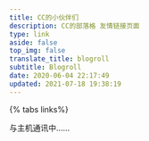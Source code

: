 ```yaml
---
title: CC的小伙伴们
description: CC的部落格 友情链接页面
type: link
aside: false
top_img: false
translate_title: blogroll
subtitle: Blogroll
date: 2020-06-04 22:17:49
updated: 2021-07-18 19:38:19
---
```

<!-- <script src="https://cdn.jsdelivr.net/gh/ccknbc-actions/blogroll@main/blogroll.js" data-pjax></script> -->
<!-- <script src="https://cdn.jsdelivr.net/npm/butterfly-friend/dist/friend.min.js"></script> -->
<!-- <link rel="stylesheet" href="https://cdn.jsdelivr.net/gh/ccknbc-actions/blogroll@main//style.css">
<script>
  document.querySelector(".flink").insertAdjacentHTML("afterbegin",
    "<div id='friend1'></div>"), xkFriend.init({
    el: "#friend1",
    url: "https://api.ccknbc.vercel.app/api/github?repo=%27blogroll%27&user=%27ccknbc-actions%27&branch=%27blogroll%27&path=%27blogroll.json%27",
    labelDesc: {
    },
    loading_img: "https://cdn.jsdelivr.net/gh/ccknbc-backup/photos/blog/2021-03-08~15-13-15.gif",
    fail_img: "https://cdn.jsdelivr.net/gh/ccknbc-backup/photos/blog/2021-03-08~15-13-28.gif"
  })
</script> -->

<script src='https://cdn.jsdelivr.net/npm/butterfly-friend@latest/butterfly-friend.umd.js'></script>
<link rel="stylesheet" href='https://cdn.jsdelivr.net/npm/butterfly-friend@latest/style.css'>
<script>
document.querySelector('.flink').insertAdjacentHTML('afterbegin',"<div id='friend1'></div>")
xkFriend.init({
  el: '#friend1', // 挂载容器
  api: [
    'https://blogroll.ccknbc.vercel.app/blogroll.json'
  ], // 你的json链接列表，可以是多个。
  loading_img: 'https://cdn.jsdelivr.net/gh/ccknbc-backup/photos/blog/2021-03-08~15-13-15.gif', // 加载中的图片
  fail_img: 'https://cdn.jsdelivr.net/gh/ccknbc-backup/photos/blog/2021-03-08~15-13-28.gif' // // 加载失败的图片
})
</script>

{% tabs links%}

<!-- tab 朋友圈@fa-solid fa-blog -->

<div class="post-content">
<div id="cf-container">与主机通讯中……</div>
</div>
<script type="text/javascript">
  var fdataUser = {
    apiurl: 'https://moments.ccknbc.vercel.app/'
  }
</script>
<link rel="stylesheet" href="https://cdn.jsdelivr.net/gh/lmm214/immmmm/themes/hello-friend/static/fcircle-beta.css">
<script type="text/javascript" src="https://cdn.jsdelivr.net/gh/lmm214/immmmm/themes/hello-friend/static/fcircle-beta.js"><script>

<!-- endtab -->

<!-- tab 申请友链@fa-solid fa-check-circle -->

~~快速申请友链请前往 GitHub 按照提示和 {% emp Issue 模板 %}提交 Issue 即可，会自动打标签通过并截图，尽量不要在评论区留言，处理速度比较慢。另外因平时工作时间无法及时处理友链，虽然方便了我，但还是和您说声抱歉，因为添加友链这一操作似乎变成了您的单方面动作，我甚至免审核，但好处是您可以自行更新相关信息，当然如果您在评论区留言的我会帮您填写至 GitHub Issue，因为这本该是我的工作，感谢理解！~~

{% note success flat %}快速申请友链请前往{% btn 'https://github.com/ccknbc-forked/my-friend',GitHub(推荐),fa-brands fa-github,outline green larger %} 按照提示提交 PR 即可！ {% endnote %}

{% note warning flat %}~~之前使用 Gitee 申请的，仍可以前往修改，如果您访问 GitHub 有困难，也可使用 Gitee 申请等待人工审核~~ {% endnote %}

<!-- {% link 顺便看看友链截图列表，您可复制使用啦, https://cdn.jsdelivr.net/gh/ccknbc-actions/blogroll@webp/, https://cdn.jsdelivr.net/www.jsdelivr.com/c903573129ce0afdbc8b006baf86dba514615495/img/logo-horizontal.svg %} -->

<!-- {% ghcard ccknbc-actions/blogroll, theme=vue %}  -->

<!-- endtab -->

<!-- tab 我的信息 @fa-solid fa-id-card -->

主要信息
```yaml
name: CC康纳百川
link: https://blog.ccknbc.cc
avatar: https://cdn.jsdelivr.net/gh/ccknbc-backup/cdn/logo/ccknbc.png
descr: CC康纳百川的小窝
```
选填信息
```yaml
--primary-color: linear-gradient(0deg,#ffdee9 0,#b5fffc 100%)
--namecolor: #8fbc8f
--namecolorHover: #ffcc00
border-width: 1px
border-style: solid
--primary-rotate: 180deg
animation: link_custom1 2s infinite alternate
img_animation: auto_rotate_right 2s linear infinite
card_style: card/item
screenshot: https://cdn.jsdelivr.net/gh/ccknbc-actions/blogroll@webp/blog.ccknbc.cc.webp
# screenshot: https://s0.wordpress.com/mshots/v1/https://blog.ccknbc.cc?w=1280&h=960
# screenshot: https://image.thum.io/get/width/1024/crop/768/https://blog.ccknbc.cc
# 帮我选一个适合您站点的截图呗，默认的jsd每天更新
```
完整信息
```yaml
name: CC的部落格
link: https://blog.ccknbc.cc
avatar: https://cdn.jsdelivr.net/gh/ccknbc-backup/cdn/logo/ccknbc.png
descr: CC康纳百川
--primary-color: linear-gradient(0deg,#ffdee9 0,#b5fffc 100%)
--namecolor: #8fbc8f
--namecolorHover: #ffcc00
border-width: 1px
border-style: solid
--primary-rotate: 180deg
animation: link_custom1 2s infinite alternate
img_animation: auto_rotate_right 2s linear infinite
card_style: item
screenshot: https://cdn.jsdelivr.net/gh/ccknbc-actions/blogroll@webp/blog.ccknbc.cc.webp
```

<!-- endtab -->

{% endtabs %}